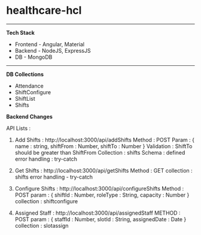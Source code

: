# healthcare-hcl

---

**Tech Stack**
- Frontend - Angular, Material
- Backend - NodeJS, ExpressJS
- DB - MongoDB

---

**DB Collections**
- Attendance
- ShiftConfigure
- ShiftList
- Shifts




**Backend Changes**

API Lists : 
1. Add Shifts : http://localhost:3000/api/addShifts 
    Method : POST
    Param : {
        name : string,
        shiftFrom : Number,
        shiftTo : Number
    }
    Validation : ShiftTo should be greater than ShiftFrom
    Collection : shifts
    Schema : defined
    error handling : try-catch

2. Get Shifts : http://localhost:3000/api/getShifts 
    Method : GET
    collection : shifts
    error handling - try-catch

3. Configure Shifts : http://localhost:3000/api/configureShifts
    Method : POST
    param : {
        shiftId : Number,
        roleType : String,
        capacity : Number
    }
    collection : shiftconfigure

4. Assigned Staff : http://localhost:3000/api/assignedStaff
    METHOD : POST
    param : {
        staffId : Number,
        slotId : String,
        assignedDate : Date
    }
    collection : slotassign
